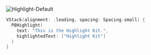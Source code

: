 ![Highlight-Default](https://github.com/powerhome/playbook-swift/assets/112719604/2c4e272d-8727-411f-95c2-7b3b5d58d307)

```swift
VStack(alignment: .leading, spacing: Spacing.small) {
  PBHighlight(
    text: "This is the Highlight Kit.",
    highlightedText: ["Highlight Kit"]
  )
}
```
